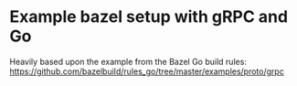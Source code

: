 # Example bazel setup with gRPC and Go

Heavily based upon the example from the Bazel Go build rules: https://github.com/bazelbuild/rules_go/tree/master/examples/proto/grpc
